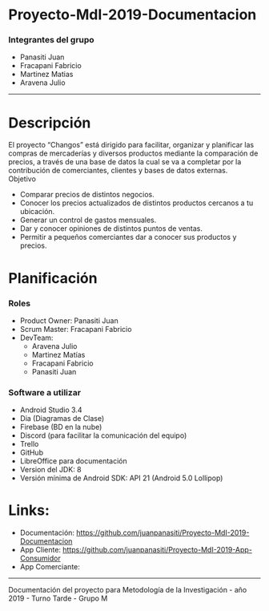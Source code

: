 # Proyecto-MdI-2019-Documentacion
### Integrantes del grupo
- Panasiti Juan
- Fracapani Fabricio
- Martinez Matias
- Aravena Julio
---
# Descripción
El proyecto “Changos” está dirigido para facilitar, organizar y planificar las compras de mercaderías y diversos productos mediante la comparación de precios, a través de una base de datos la cual se va a completar por la contribución de comerciantes, clientes y bases de datos externas.   
Objetivo
- Comparar precios de distintos negocios.
- Conocer los precios actualizados de distintos productos cercanos a tu ubicación.
- Generar un control de gastos mensuales.
- Dar y conocer opiniones de distintos puntos de ventas.
- Permitir a pequeños comerciantes dar a conocer sus productos y precios.

# Planificación

### Roles
- Product Owner: Panasiti Juan
- Scrum Master: Fracapani Fabricio
- DevTeam:
  - Aravena Julio
  - Martinez Matías
  - Fracapani Fabricio
  - Panasiti Juan

### Software a utilizar
- Android Studio 3.4
- Dia (Diagramas de Clase)
- Firebase (BD en la nube)
- Discord (para facilitar la comunicación del equipo)
- Trello
- GitHub
- LibreOffice para documentación
- Version del JDK: 8
- Versión mínima de Android SDK: API 21 (Android 5.0 Lollipop)

# Links:
- Documentación: https://github.com/juanpanasiti/Proyecto-MdI-2019-Documentacion
- App Cliente: https://github.com/juanpanasiti/Proyecto-MdI-2019-App-Consumidor
- App Comerciante:
---
Documentación del proyecto para Metodología de la Investigación - año 2019 - Turno Tarde - Grupo M
